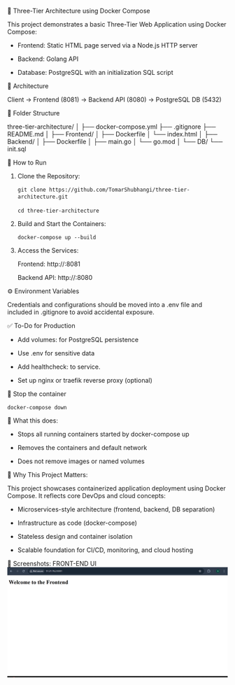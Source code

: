🐳 Three-Tier Architecture using Docker Compose

This project demonstrates a basic Three-Tier Web Application using Docker Compose:

- Frontend: Static HTML page served via a Node.js HTTP server
  
- Backend: Golang API
  
- Database: PostgreSQL with an initialization SQL script



🧱 Architecture

 Client → Frontend (8081) → Backend API (8080) → PostgreSQL DB (5432)



📁 Folder Structure

three-tier-architecture/
│
├── docker-compose.yml
├── .gitignore
├── README.md
│
├── Frontend/
│   ├── Dockerfile
│   └── index.html
│
├── Backend/
│   ├── Dockerfile
│   ├── main.go
│   └── go.mod
│
└── DB/
    └── init.sql

    

🚀 How to Run

1. Clone the Repository:
   
       git clone https://github.com/TomarShubhangi/three-tier-architecture.git
   
       cd three-tier-architecture
   
2. Build and Start the Containers:

       docker-compose up --build

3. Access the Services:
   
     Frontend: http://<your-public-ip>:8081
   
     Backend API: http://<your-public-ip>:8080
   


⚙️ Environment Variables

   Credentials and configurations should be moved into a .env file and included in .gitignore to avoid accidental exposure.



✅ To-Do for Production

 - Add volumes: for PostgreSQL persistence
   
 - Use .env for sensitive data
   
 - Add healthcheck: to service.
   
 - Set up nginx or traefik reverse proxy (optional)



📌 Stop the container

    docker-compose down



📌 What this does:

  - Stops all running containers started by docker-compose up
    
  - Removes the containers and default network

  - Does not remove images or named volumes



📌 Why This Project Matters:

This project showcases containerized application deployment using Docker Compose. It reflects core DevOps and cloud concepts:

- Microservices-style architecture (frontend, backend, DB separation)

- Infrastructure as code (docker-compose)

- Stateless design and container isolation

- Scalable foundation for CI/CD, monitoring, and cloud hosting



📸 Screenshots:
FRONT-END UI
![Frontend UI](https://github.com/TomarShubhangi/three-tier-architecture/blob/master/screenshots/frontend.png?raw=true)



